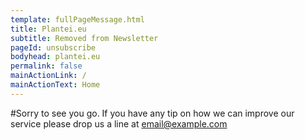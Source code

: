 ```yaml
---
template: fullPageMessage.html
title: Plantei.eu
subtitle: Removed from Newsletter 
pageId: unsubscribe
bodyhead: plantei.eu
permalink: false
mainActionLink: /
mainActionText: Home
---
```


#Sorry to see you go.
If you have any tip on how we can improve our service please drop us a line at email@example.com